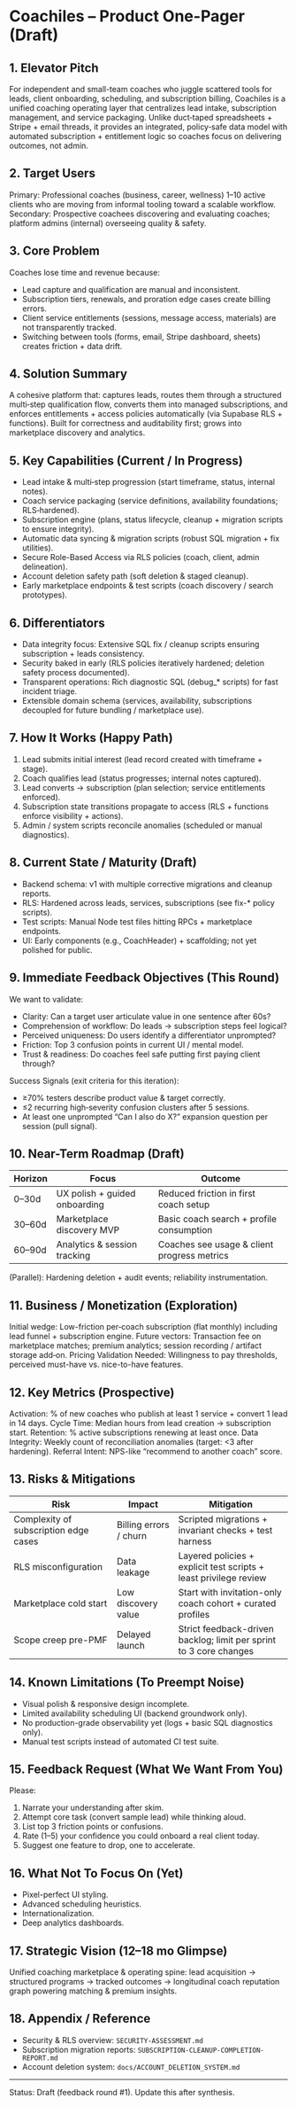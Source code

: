 # Coachiles – Product One-Pager (Draft)

## 1. Elevator Pitch

For independent and small-team coaches who juggle scattered tools for leads, client onboarding, scheduling, and subscription billing, Coachiles is a unified coaching operating layer that centralizes lead intake, subscription management, and service packaging. Unlike duct‑taped spreadsheets + Stripe + email threads, it provides an integrated, policy‑safe data model with automated subscription + entitlement logic so coaches focus on delivering outcomes, not admin.

## 2. Target Users

Primary: Professional coaches (business, career, wellness) 1–10 active clients who are moving from informal tooling toward a scalable workflow.
Secondary: Prospective coachees discovering and evaluating coaches; platform admins (internal) overseeing quality & safety.

## 3. Core Problem

Coaches lose time and revenue because:

- Lead capture and qualification are manual and inconsistent.
- Subscription tiers, renewals, and proration edge cases create billing errors.
- Client service entitlements (sessions, message access, materials) are not transparently tracked.
- Switching between tools (forms, email, Stripe dashboard, sheets) creates friction + data drift.

## 4. Solution Summary

A cohesive platform that: captures leads, routes them through a structured multi‑step qualification flow, converts them into managed subscriptions, and enforces entitlements + access policies automatically (via Supabase RLS + functions). Built for correctness and auditability first; grows into marketplace discovery and analytics.

## 5. Key Capabilities (Current / In Progress)

- Lead intake & multi‑step progression (start timeframe, status, internal notes).
- Coach service packaging (service definitions, availability foundations; RLS‑hardened).
- Subscription engine (plans, status lifecycle, cleanup + migration scripts to ensure integrity).
- Automatic data syncing & migration scripts (robust SQL migration + fix utilities).
- Secure Role-Based Access via RLS policies (coach, client, admin delineation).
- Account deletion safety path (soft deletion & staged cleanup).
- Early marketplace endpoints & test scripts (coach discovery / search prototypes).

## 6. Differentiators

- Data integrity focus: Extensive SQL fix / cleanup scripts ensuring subscription + leads consistency.
- Security baked in early (RLS policies iteratively hardened; deletion safety process documented).
- Transparent operations: Rich diagnostic SQL (debug\_\* scripts) for fast incident triage.
- Extensible domain schema (services, availability, subscriptions decoupled for future bundling / marketplace use).

## 7. How It Works (Happy Path)

1. Lead submits initial interest (lead record created with timeframe + stage).
2. Coach qualifies lead (status progresses; internal notes captured).
3. Lead converts → subscription (plan selection; service entitlements enforced).
4. Subscription state transitions propagate to access (RLS + functions enforce visibility + actions).
5. Admin / system scripts reconcile anomalies (scheduled or manual diagnostics).

## 8. Current State / Maturity (Draft)

- Backend schema: v1 with multiple corrective migrations and cleanup reports.
- RLS: Hardened across leads, services, subscriptions (see fix-\* policy scripts).
- Test scripts: Manual Node test files hitting RPCs + marketplace endpoints.
- UI: Early components (e.g., CoachHeader) + scaffolding; not yet polished for public.

## 9. Immediate Feedback Objectives (This Round)

We want to validate:

- Clarity: Can a target user articulate value in one sentence after 60s?
- Comprehension of workflow: Do leads → subscription steps feel logical?
- Perceived uniqueness: Do users identify a differentiator unprompted?
- Friction: Top 3 confusion points in current UI / mental model.
- Trust & readiness: Do coaches feel safe putting first paying client through?

Success Signals (exit criteria for this iteration):

- ≥70% testers describe product value & target correctly.
- ≤2 recurring high‑severity confusion clusters after 5 sessions.
- At least one unprompted “Can I also do X?” expansion question per session (pull signal).

## 10. Near-Term Roadmap (Draft)

| Horizon | Focus                         | Outcome                                     |
| ------- | ----------------------------- | ------------------------------------------- |
| 0–30d   | UX polish + guided onboarding | Reduced friction in first coach setup       |
| 30–60d  | Marketplace discovery MVP     | Basic coach search + profile consumption    |
| 60–90d  | Analytics & session tracking  | Coaches see usage & client progress metrics |

(Parallel): Hardening deletion + audit events; reliability instrumentation.

## 11. Business / Monetization (Exploration)

Initial wedge: Low-friction per‑coach subscription (flat monthly) including lead funnel + subscription engine.
Future vectors: Transaction fee on marketplace matches; premium analytics; session recording / artifact storage add‑on.
Pricing Validation Needed: Willingness to pay thresholds, perceived must-have vs. nice-to-have features.

## 12. Key Metrics (Prospective)

Activation: % of new coaches who publish at least 1 service + convert 1 lead in 14 days.
Cycle Time: Median hours from lead creation → subscription start.
Retention: % active subscriptions renewing at least once.
Data Integrity: Weekly count of reconciliation anomalies (target: <3 after hardening).
Referral Intent: NPS-like “recommend to another coach” score.

## 13. Risks & Mitigations

| Risk                                  | Impact                 | Mitigation                                                         |
| ------------------------------------- | ---------------------- | ------------------------------------------------------------------ |
| Complexity of subscription edge cases | Billing errors / churn | Scripted migrations + invariant checks + test harness              |
| RLS misconfiguration                  | Data leakage           | Layered policies + explicit test scripts + least privilege review  |
| Marketplace cold start                | Low discovery value    | Start with invitation-only coach cohort + curated profiles         |
| Scope creep pre-PMF                   | Delayed launch         | Strict feedback-driven backlog; limit per sprint to 3 core changes |

## 14. Known Limitations (To Preempt Noise)

- Visual polish & responsive design incomplete.
- Limited availability scheduling UI (backend groundwork only).
- No production-grade observability yet (logs + basic SQL diagnostics only).
- Manual test scripts instead of automated CI test suite.

## 15. Feedback Request (What We Want From You)

Please:

1. Narrate your understanding after skim.
2. Attempt core task (convert sample lead) while thinking aloud.
3. List top 3 friction points or confusions.
4. Rate (1–5) your confidence you could onboard a real client today.
5. Suggest one feature to drop, one to accelerate.

## 16. What Not To Focus On (Yet)

- Pixel-perfect UI styling.
- Advanced scheduling heuristics.
- Internationalization.
- Deep analytics dashboards.

## 17. Strategic Vision (12–18 mo Glimpse)

Unified coaching marketplace & operating spine: lead acquisition → structured programs → tracked outcomes → longitudinal coach reputation graph powering matching & premium insights.

## 18. Appendix / Reference

- Security & RLS overview: `SECURITY-ASSESSMENT.md`
- Subscription migration reports: `SUBSCRIPTION-CLEANUP-COMPLETION-REPORT.md`
- Account deletion system: `docs/ACCOUNT_DELETION_SYSTEM.md`

---

Status: Draft (feedback round #1). Update this after synthesis.

<!-- End of One-Pager Draft -->
